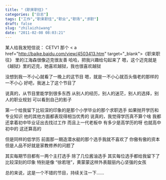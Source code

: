 ```yaml
---
title: "《职来职往》"
categories: ["日志"]
tags: ["工作","职来职往","职业","职场","求职"]
draft: false
slug: "zhilaizhiwang"
date: "2011-02-08 08:03:21"
---
```


某人给我发短信说：
CETV1 那个 < a href="http://baike.baidu.com/view/4503413.htm" target="_blank">《职来职往》</a > 里的江海森很像迈克很友善
哈哈，把我兴趣给勾起来了
嗯，这个迈克就是《越狱》里的迈克，她喜欢越狱，我也很喜欢越狱

没想到我一不小心就看了一晚上的这节目
嗯，就是一不小心就百头偕老的那样的一不小心
好吧，我迷上了这个节目了

说真的，从节目里能学到很多东西
从别人的经历，别人的迷茫，别人的选择，别人的职业规划
可以看到自己的影子

第一个给我留下比较深的印象的是那个小学毕业的那个求职选手
如果抛开学历和专业知识
他的其他方面都表现得相当优秀的
说真的，我觉得学历真不算个啥
我都还拿着初中毕业证出去找过工作
而且上一代老板中
有多少是高学历的呀
也就高中初中的
这还算高的

但是同样的低学历
前面那一期造潜水艇的那个选手我就不喜欢了
你傲有傲的资本
但是人品不好就是家教修养的问题了

其实每期节目都有一两个主打选手
除了几位酱油选手
其实每位选手都给我留下了比较深刻的印象
特别是像 “徐若瑄”，黄蒙蒙这样外表靓丽内心坚强的女孩

总的来说，这是一个不错的节目，持续关注一下……


